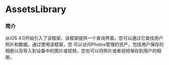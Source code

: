# AssetsLibrary

### 简介

从iOS 4.0开始引入了该框架，该框架提供一个查询界面，您可以通过它查找用户照片和数据。通过使用该框架，您
可以访问Photos管理的资产，包括用户保存的相册以及导入到设备中的图片或视频，您也可以将照片或者视频保存到用户的相册。